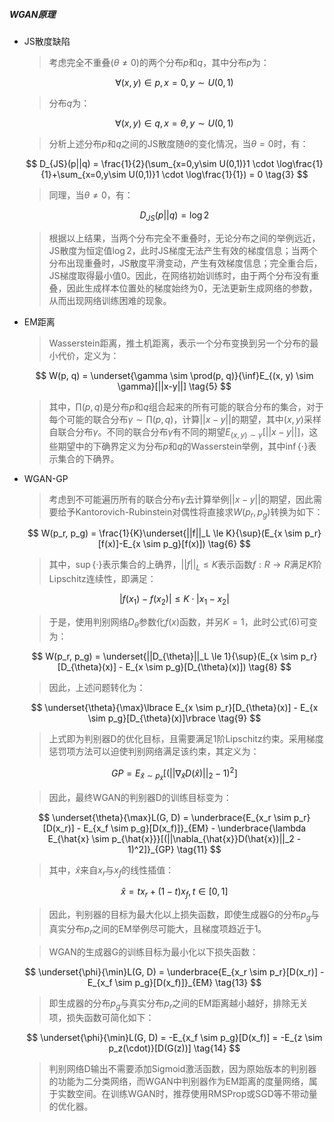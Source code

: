 ##### WGAN原理

+ JS散度缺陷

  > 考虑完全不重叠$(\theta \ne 0)$的两个分布$p$和$q$，其中分布$p$为：

  $$
  \forall(x,y)\in p,x=0,y\sim U(0,1) \tag{1}
  $$

  > 分布$q$为：

  $$
  \forall(x,y)\in q,x=\theta,y\sim U(0,1) \tag{2}
  $$

  > 分析上述分布$p$和$q$之间的JS散度随$\theta$的变化情况，当$\theta=0$时，有：

  $$
  D_{JS}(p||q) = \frac{1}{2}(\sum_{x=0,y\sim U(0,1)}1 \cdot \log\frac{1}{1}+\sum_{x=0,y\sim U(0,1)}1 \cdot \log\frac{1}{1}) = 0 \tag{3}
  $$

  > 同理，当$\theta\ne 0$，有：

  $$
  D_{JS}(p||q) = \log2 \tag{4}
  $$

  > 根据以上结果，当两个分布完全不重叠时，无论分布之间的举例远近，JS散度为恒定值$\log2$，此时JS梯度无法产生有效的梯度信息；当两个分布出现重叠时，JS散度平滑变动，产生有效梯度信息；完全重合后，JS梯度取得最小值0。因此，在网络初始训练时，由于两个分布没有重叠，因此生成样本位置处的梯度始终为0，无法更新生成网络的参数，从而出现网络训练困难的现象。

+ EM距离

  > Wasserstein距离，推土机距离，表示一个分布变换到另一个分布的最小代价，定义为：

  $$
  W(p, q) = \underset{\gamma \sim \prod(p, q)}{\inf}E_{(x, y) \sim \gamma}[||x-y||] \tag{5}
  $$

  > 其中，$\prod(p, q)$是分布$p$和$q$组合起来的所有可能的联合分布的集合，对于每个可能的联合分布$\gamma \sim \prod(p, q)$，计算$||x - y||$的期望，其中$(x, y)$采样自联合分布$\gamma$。不同的联合分布$\gamma$有不同的期望$E_{(x,y) \sim \gamma}[||x-y||]$，这些期望中的下确界定义为分布$p$和$q$的Wasserstein举例，其中$\inf\lbrace\cdot\rbrace$表示集合的下确界。
  
+ WGAN-GP

  > 考虑到不可能遍历所有的联合分布$\gamma$去计算举例$||x-y||$的期望，因此需要给予Kantorovich-Rubinstein对偶性将直接求$W(p_r,p_g)$转换为如下：

  $$
  W(p_r, p_g) = \frac{1}{K}\underset{||f||_L \le K}{\sup}(E_{x \sim p_r}[f(x)]-E_{x \sim p_g}[f(x)]) \tag{6}
  $$

  > 其中，$\sup\lbrace\cdot\rbrace$表示集合的上确界，$||f||_L\le K$表示函数$f:R\rightarrow R$满足$K$阶Lipschitz连续性，即满足：

  $$
  |f(x_1) - f(x_2)| \le K \cdot |x_1 - x_2| \tag{7}
  $$

  > 于是，使用判别网络$D_{\theta}$参数化$f(x)$函数，并另$K=1$，此时公式(6)可变为：

  $$
  W(p_r, p_g) = \underset{||D_{\theta}||_L \le 1}{\sup}(E_{x \sim p_r}[D_{\theta}(x)] - E_{x \sim p_g}[D_{\theta}(x)]) \tag{8}
  $$

  > 因此，上述问题转化为：

  $$
  \underset{\theta}{\max}\lbrace E_{x \sim p_r}[D_{\theta}(x)] - E_{x \sim p_g}[D_{\theta}(x)]\rbrace \tag{9}
  $$

  > 上式即为判别器D的优化目标，且需要满足1阶Lipschitz约束。采用梯度惩罚项方法可以迫使判别网络满足该约束，其定义为：

  $$
  GP = E_{\hat{x} \sim p_{\hat{x}}}[(||\nabla_{\hat{x}}D(\hat{x})||_2 - 1)^2] \tag{10}
  $$

  > 因此，最终WGAN的判别器D的训练目标变为：

  $$
  \underset{\theta}{\max}L(G, D) = \underbrace{E_{x_r \sim p_r}[D(x_r)] - E_{x_f \sim p_g}[D(x_f)]}_{EM} - \underbrace{\lambda E_{\hat{x} \sim p_{\hat{x}}}[(||\nabla_{\hat{x}}D(\hat{x})||_2 - 1)^2]}_{GP} \tag{11}
  $$

  > 其中，$\hat{x}$来自$x_r$与$x_f$的线性插值：

  $$
  \hat{x} = tx_r + (1 - t)x_f,t \in [0, 1] \tag{12}
  $$

  > 因此，判别器的目标为最大化以上损失函数，即使生成器G的分布$p_g$与真实分布$p_r$之间的EM举例尽可能大，且梯度项趋近于1。

  > WGAN的生成器G的训练目标为最小化以下损失函数：

  $$
  \underset{\phi}{\min}L(G, D) = \underbrace{E_{x_r \sim p_r}[D(x_r)] - E_{x_f \sim p_g}[D(x_f)]}_{EM} \tag{13}
  $$

  > 即生成器的分布$p_g$与真实分布$p_r$之间的EM距离越小越好，排除无关项，损失函数可简化如下：

  $$
  \underset{\phi}{\min}L(G, D) = -E_{x_f \sim p_g}[D(x_f)] = -E_{z \sim p_z(\cdot)}[D(G(z))] \tag{14}
  $$

  > 判别网络D输出不需要添加Sigmoid激活函数，因为原始版本的判别器的功能为二分类网络，而WGAN中判别器作为EM距离的度量网络，属于实数空间。在训练WGAN时，推荐使用RMSProp或SGD等不带动量的优化器。